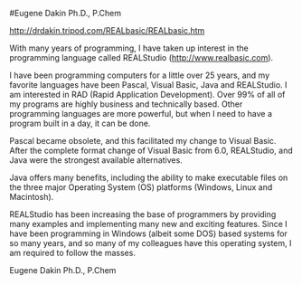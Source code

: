 #Eugene Dakin Ph.D., P.Chem

http://drdakin.tripod.com/REALbasic/REALbasic.htm

With many years of programming, I have taken up interest in the programming language called REALStudio (http://www.realbasic.com). 

I have been programming computers for a little over 25 years, and my favorite languages have been Pascal, Visual Basic, Java and REALStudio.  I am interested in RAD (Rapid Application Development).  Over 99% of all of my programs are highly business and technically based.  Other programming languages are more powerful, but when I need to have a program built in a day, it can be done.

Pascal became obsolete, and this facilitated my change to Visual Basic.  After the complete format change of Visual Basic from 6.0, REALStudio, and Java were the strongest available alternatives. 

Java offers many benefits, including the ability to make executable files on the three major Operating System (OS) platforms (Windows, Linux and Macintosh). 

REALStudio has been increasing the base of programmers by providing many examples and implementing many new and exciting features.  Since I have been programming in Windows (albeit some DOS) based systems for so many years, and so many of my colleagues have this operating system, I am required to follow the masses.

Eugene Dakin Ph.D., P.Chem

